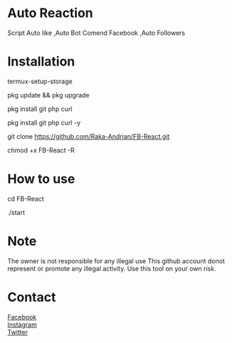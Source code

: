 # Auto Reaction
Script Auto like ,Auto Bot Comend Facebook ,Auto Followers


# Installation 

termux-setup-storage <br> 

pkg update && pkg upgrade 

pkg install git php curl 

pkg install git php curl -y 

git clone https://github.com/Raka-Andrian/FB-React.git 

chmod +x FB-React -R 

# How to use 

cd FB-React 

./start


# Note
The owner is not responsible for any illegal use
This github account donot represent or promote any illegal activity. Use this tool on your own risk.


# Contact<br>
<a href='https://facebook.com/GARANGAN.KECHE' target=_blank>Facebook</a> <br>
<a href='https://instagram.com/militan2708' target=_blank>Instagram</a> <br>
<a href='https://twitter.com/Raka_Andrian27' target=_blank>Twitter</a> <br>

